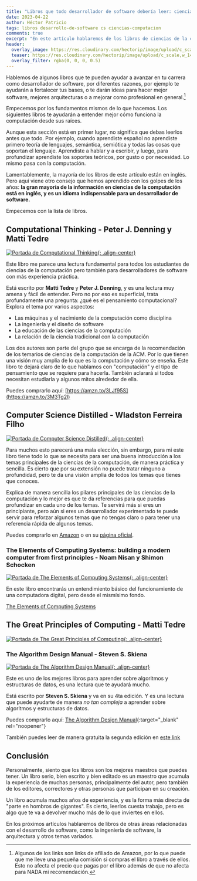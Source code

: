 ```yaml
---
title: "Libros que todo desarrollador de software debería leer: ciencias de la computación"
date: 2023-04-22
author: Héctor Patricio
tags: libros desarrollo-de-software cs ciencias-computacion
comments: true
excerpt: "En este artículo hablaremos de los libros de ciencias de la computación fundamentales avanzar en tu carrera y cada vez hacer mejor tu trabajo."
header:
  overlay_image: https://res.cloudinary.com/hectorip/image/upload/c_scale,w_1400/v1683466921/libros_buqwhb.jpg
  teaser: https://res.cloudinary.com/hectorip/image/upload/c_scale,w_1400/v1683466921/libros_buqwhb.jpg
  overlay_filter: rgba(0, 0, 0, 0.5)
---
```


Hablemos de algunos libros que te pueden ayudar a avanzar en tu carrera como desarrollador de software, por diferentes razones, por ejemplo te ayudarán a fortalecer tus bases, o te darán ideas para hacer mejor software, mejores arquitecturas o a mejorar como profesional en general.[^1]

Empecemos por los fundamentos mismos de lo que hacemos. Los siguientes libros te ayudarán a entender mejor cómo  funciona la computación desde sus raíces.

Aunque esta sección está en primer lugar, no significa que debas leerlos antes que todo. Por ejemplo, cuando aprendiste español no aprendiste primero teoría de lenguajes, semántica, semiótica y todas las cosas que soportan el lenguaje. Aprendiste a hablar y a escribir, y luego, para profundizar aprendiste los soportes teóricos, por gusto o por necesidad. Lo mismo pasa con la computación.

Lamentablemente, la mayoría de los libros de este artículo están en inglés. Pero aquí viene otro consejo que hemos aprendido con los golpes de los años: **la gran mayoría de la información en ciencias de la computación está en inglés, y es un idioma indispensable para un desarrollador de software.**

Empecemos con la lista de libros.

## Computational Thinking - Peter J. Denning y Matti Tedre

[![Portada de Computational Thinking](https://res.cloudinary.com/hectorip/image/upload/c_scale,w_350/v1683954800/content_ylyx0g.png){: .align-center}](https://mitpress.mit.edu/9780262536561/computational-thinking/)

Este libro me parece una lectura fundamental para todos los estudiantes de ciencias de la computación pero también para desarrolladores de software con más experiencia práctica.

Está escrito por **Matti Tedre** y **Peter J. Denning**, y es una lectura muy amena y fácil de entender. Pero no por eso es superficial, trata profundamente una pregunta: ¿qué es el pensamiento computacional? Explora el tema por varios aspectos:

- Las máquinas y el nacimiento de la computación como disciplina
- La ingeniería y el diseño de software
- La educación de las ciencias de la computación
- La relación de la ciencia tradicional con la computación

Los dos autores son parte del grupo que se encarga de la recomendación de los temarios de ciencias de la computación de la ACM. Por lo que tienen una visión muy amplia de lo que es la computación y cómo se enseña. Este libro te dejará claro de lo que hablamos con "computación" y el tipo de pensamiento que se requiere para hacerla. También aclarará si todos necesitan estudiarla y algunos mitos alrededor de ella.

Puedes comprarlo aquí: [https://amzn.to/3LJf95S](https://amzn.to/3M3Tg2l)

## Computer Science Distilled - Wladston Ferreira Filho

[![Portada de Computer Science Distilled](https://res.cloudinary.com/hectorip/image/upload/c_scale,w_350/v1683955925/book_ipakcs.jpg){: .align-center}](https://code.energy/computer-science-distilled/)

Para muchos esto parecerá una mala elección, sin embargo, para mi este libro tiene todo lo que se necesita para ser una buena introducción a los temas principales de la ciencias de la computación, de manera práctica y sencilla. Es cierto que por su extensión no puede tratar ninguno a profundidad, pero te da una visión amplia de todos los temas que tienes que conoces.

Explica de manera sencilla los pilares principales de las ciencias de la computación y lo mejor es que te da referencias para que puedas profundizar en cada uno de los temas. Te servirá más si eres un principiante, pero aún si eres un desarrollador experimentado te puede servir para reforzar algunos temas que no tengas claro o para tener una referencia rápida de algunos temas.

Puedes comprarlo en [Amazon](https://amzn.to/3nZVHKb) o en su [página oficial](https://code.energy/computer-science-distilled/).

### The Elements of Computing Systems: building a modern computer from first principles - Noam Nisan y Shimon Schocken

[![Portada de The Elements of Computing Systems](https://res.cloudinary.com/hectorip/image/upload/c_scale,w_350/v1683954809/Screen_Shot_2023-05-12_at_8.38.27_nzachg.png){: .align-center}](https://www.nand2tetris.org/book)

En este libro encontrarás un entendimiento básico del funcionamiento de una computadora digital, pero desde el mismísimo fondo.


[The Elements of Computing Systems](https://amzn.to/3nXJvJR)


## The Great Principles of Computing - Matti Tedre

[![Portada de The Great Principles of Computing](https://res.cloudinary.com/hectorip/image/upload/c_scale,w_350/v1683777664/Screen_Shot_2023-05-10_at_21.48.04_cwmr6v.png){: .align-center}](https://amzn.to/3nXJvJR)


### The Algorithm Design Manual - Steven S. Skiena

[![Portada de The Algorithm Design Manual](https://res.cloudinary.com/hectorip/image/upload/c_scale,w_350/v1683777664/Screen_Shot_2023-05-10_at_21.48.04_cwmr6v.png){: .align-center}](https://amzn.to/42GGAnv)

Este es uno de los mejores libros para aprender sobre algoritmos y estructuras de datos, es una lectura que te ayudará mucho.

Está escrito por **Steven S. Skiena** y va en su 4ta edición. Y es una lectura que puede ayudarte de manera _no tan compleja_ a aprender sobre algoritmos y estructuras de datos.

Puedes comprarlo aquí: [The Algorithm Design Manual](https://amzn.to/42GGAnv){:target="_blank" rel="noopener"}

También puedes leer de manera gratuita la segunda edición en [este link](https://mimoza.marmara.edu.tr/~msakalli/cse706_12/SkienaTheAlgorithmDesignManual.pdf)

## Conclusión

Personalmente, siento que los libros son los mejores maestros que puedes tener. Un libro serio, bien escrito y bien editado es un maestro que acumula la experiencia de muchas personas, principalmente del autor, pero también de los editores, correctores y otras personas que participan en su creación.

Un libro acumula muchos años de experiencia, y es la forma más directa de "parte en hombros de gigantes". Es cierto, leerlos cuesta trabajo, pero es algo que te va a devolver mucho más de lo que inviertes en ellos.

En los próximos artículos hablaremos de libros de otras áreas relacionadas con el desarrollo de software, como la ingeniería de software, la arquitectura y otros temas variados.

[^1]: Algunos de los links son links de afiliado de Amazon, por lo que puede que me lleve una pequeña comisión si compras el libro a través de ellos. Esto no afecta el precio que pagas por el libro además de que no afecta para NADA mi recomendación.
